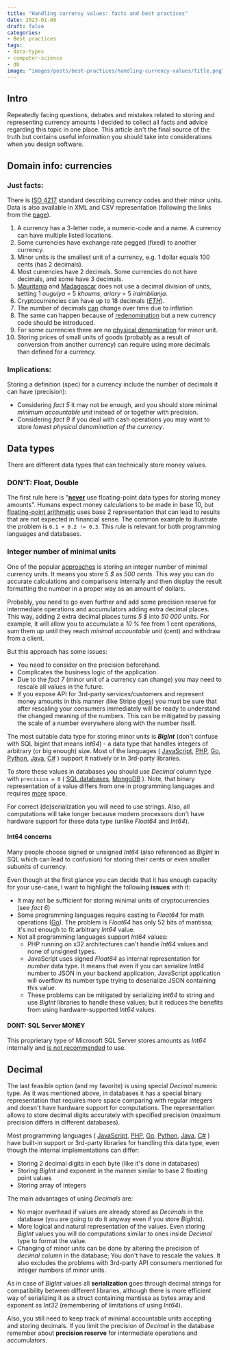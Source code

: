 ```yaml
---
title: "Handling currency values: facts and best practices"
date: 2023-01-08
draft: false
categories:
- Best practices
tags:
- data-types
- computer-science
- db
image: "images/posts/best-practices/handling-currency-values/title.png"
---
```

## Intro
Repeatedly facing questions, debates and mistakes related to storing and representing currency amounts I decided to 
collect all facts and advice regarding this topic in one place. This article isn't the final source of the truth but
contains useful information you should take into considerations when you design software.

## Domain info: currencies

### Just facts:
There is [ISO 4217](https://en.wikipedia.org/wiki/ISO_4217) standard describing currency codes and their minor units. 
Data is also available in XML and CSV representation (following the links from the
[page](https://www.six-group.com/en/products-services/financial-information/data-standards.html)).

1. A currency has a 3-letter code, a numeric-code and a name. A currency can have multiple listed locations.
2. Some currencies have exchange rate pegged (fixed) to another currency.
3. Minor units is the smallest unit of a currency, e.g. 1 dollar equals 100 cents (has 2 decimals).
4. Most currencies have 2 decimals. Some currencies do not have decimals, and some have 3 decimals.
5. [Mauritania](https://en.wikipedia.org/wiki/Mauritanian_ouguiya) and 
[Madagascar](https://en.wikipedia.org/wiki/Malagasy_ariary) does not use a decimal division of units, 
setting 1 _ouguiya_ = 5 _khoums_, _ariary_ = 5 _iraimbilanja_.
6. Cryptocurrencies can have up to 18 decimals ([_ETH_](https://beaconcha.in/tools/unitConverter)).
7. The number of decimals [can](https://en.wikipedia.org/wiki/Ugandan_shilling) change over time due to inflation
8. The same can happen because of [redenomination](https://en.wikipedia.org/wiki/Redenomination) but a
new currency code should be introduced.
9. For some currencies there are no [physical denomination](https://en.wikipedia.org/wiki/Cash_rounding) for minor unit.
10. Storing prices of small units of goods (probably as a result of conversion from another currency) can require 
using more decimals than defined for a currency.

### Implications:
Storing a definition (spec) for a currency include the number of decimals it can have (precision): 
- Considering _fact 5_ it may not be enough, and you should store minimal _minimum accountable unit_ instead of or 
together with precision.
- Considering _fact 9_ if you deal with cash operations you may want to store _lowest physical denomination of 
the currency_.

## Data types
There are different data types that can technically store money values.

### DON'T: Float, Double
The first rule here is 
"[**never**](https://stackoverflow.com/questions/3730019/why-not-use-double-or-float-to-represent-currency) use 
floating-point data types for storing money amounts". Humans expect money calculations to be made in base 10, 
but [floating-point arithmetic](https://en.wikipedia.org/wiki/IEEE_754) uses base 2 representation that can lead to 
results that are not expected in financial sense. The common example to illustrate the problem is `0.1 + 0.2 != 0.3`.
This rule is relevant for both programming languages and databases.

### Integer number of minimal units
One of the popular [approaches](https://en.wikipedia.org/wiki/Fixed-point_arithmetic) is storing an integer 
number of minimal currency units. It means you store _5 $_ as 
_500 cents_. This way you can do accurate 
calculations and comparisons internally and then display the result formatting the number in a proper way as an amount 
of dollars. 

Probably, you need to go even further and add some precision reserve for intermediate operations and accumulators 
adding extra decimal places. This way, adding 2 extra decimal places turns _5 $_ into _50 000_ units. 
For example, it will allow you to accumulate a _10 %_ fee from 1 cent operations, sum them up until they reach 
_minimal accountable unit_ (cent) and withdraw from a client.

But this approach has some issues:
- You need to consider on the precision beforehand.
- Complicates the business logic of the application.
- Due to the _fact 7_ (minor unit of a currency can change) you may need to rescale all values in the future.
- If you expose API for 3rd-party services/customers and represent money amounts in this manner (like Stripe 
[does](https://stripe.com/docs/currencies#zero-decimal)) you must be sure that after rescaling your consumers 
immediately will be ready to understand the changed meaning of the numbers. This can be mitigated by passing the scale 
of a number everywhere along with the number itself. 

The most suitable data type for storing minor units is _**BigInt**_ (don't confuse with SQL bigint that means 
_Int64_) - a data type that handles integers of arbitrary (or big enough) size. Most of the languages (
[JavaScript](https://developer.mozilla.org/en-US/docs/Web/JavaScript/Reference/Global_Objects/BigInt),
[PHP](https://www.php.net/manual/en/book.bc.php),
[Go](https://pkg.go.dev/math/big),
[Python](https://rushter.com/blog/python-integer-implementation/),
[Java](https://docs.oracle.com/javase/7/docs/api/java/math/BigInteger.html),
[C#](https://learn.microsoft.com/en-us/dotnet/api/system.numerics.biginteger?view=net-7.0)
) support it natively or in 3rd-party libraries.

To store these values in databases you should use _Decimal_ column type with `precision = 0` (
[SQL databases](https://www.sqlservertutorial.net/sql-server-basics/sql-server-decimal/),
[MongoDB](https://www.mongodb.com/developer/products/mongodb/bson-data-types-decimal128/)
). Note, that binary representation of a value differs from one in programming languages and requires
[more](https://www.oninit.com/manual/informix/100/dapip/dapip83.htm#sii-03-15209) space.

For correct (de)serialization you will need to use strings. Also, all computations will take longer
because modern processors don't have hardware support for these data type (unlike _Float64_ and _Int64_).

#### Int64 concerns
Many people choose signed or unsigned _Int64_ (also referenced as _BigInt_ in SQL which can lead to confusion) for 
storing their cents or even smaller subunits of currency. 

Even though at the first glance you can decide that it
has enough capacity for your use-case, I want to highlight the following **issues** with it:

- It may not be sufficient for storing minimal units of cryptocurrencies (see _fact 6_)
- Some programming languages require casting to _Float64_ for math operations ([Go](https://pkg.go.dev/math)).
The problem is _Float64_ has only 52 bits of mantissa; it's not enough to fit arbitrary _Int64_ value.
- Not all programming languages support _Int64_ values:
  - PHP running on x32 architectures can't handle _Int64_ values and none of unsigned types.
  - JavaScript uses signed _Float64_ as internal representation for _number_ data type. It means that even if you can 
    serialize _Int64_ number to JSON in your backend application, JavaScript application will
    overflow its number type trying to deserialize JSON containing this value.
  - These problems can be mitigated by serializing _Int64_ to string and use _BigInt_ libraries to handle these 
    values; but it reduces the benefits from using hardware-supported _Int64_ values.

#### DONT: SQL Server MONEY
This proprietary type of Microsoft SQL Server stores amounts as _Int64_ internally and 
[is not recommended](https://www.red-gate.com/hub/product-learning/sql-prompt/avoid-use-money-smallmoney-datatypes) 
to use.

## Decimal

The last feasible option (and my favorite) is using special _Decimal_ numeric type. As it was mentioned above, 
in databases it has a special binary representation that requires more space comparing with regular integers and 
doesn't have hardware support for computations. The representation allows to store decimal digits accurately 
with specified precision (maximum precision differs in different databases).

Most programming languages (
[JavaScript](https://github.com/MikeMcl/bignumber.js/),
[PHP](https://www.php.net/manual/en/book.gmp.php),
[Go](https://github.com/shopspring/decimal),
[Python](https://docs.python.org/3/library/decimal.html),
[Java](https://docs.oracle.com/javase/8/docs/api/java/math/BigDecimal.html),
[C#](https://learn.microsoft.com/en-us/dotnet/api/system.decimal?view=net-7.0)
) have built-in support or 3rd-party libraries for handling this data type, even though 
the internal implementations can differ:
- Storing 2 decimal digits in each byte (like it's done in databases)
- Storing _BigInt_ and exponent in the manner similar to base 2 floating point values
- Storing array of integers

The main advantages of using _Decimals_ are:
- No major overhead if values are already stored as _Decimals_ in the database (you are going to do it anyway even if
  you store _BigInts_).
- More logical and natural representation of the values. Even storing _BigInt_ values you will do computations 
  similar to ones inside _Decimal_ type to format the value.
- Changing of minor units can be done by altering the precision of _decimal_ column in the database; You don't have to
  rescale the values. It also excludes the problems with 3rd-party API consumers mentioned for integer numbers of 
  minor units.

As in case of _BigInt_ values all **serialization** goes through decimal strings for compatibility between different 
libraries, although there is more efficient way of serializing it as a struct containing mantissa as bytes array and
exponent as _Int32_ (remembering of limitations of using _Int64_). 

Also, you still need to keep track of minimal accountable units accepting and storing decimals. If you limit the 
precision of _Decimal_ in the database remember about **precision reserve** for intermediate operations and accumulators.